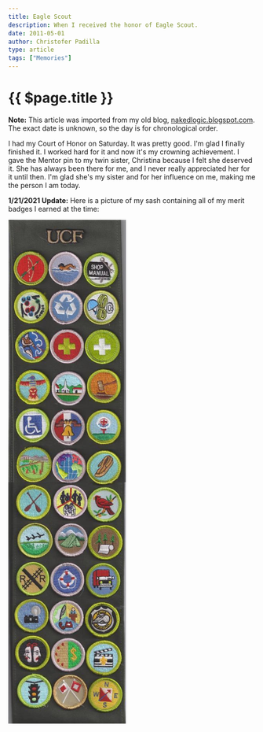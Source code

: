 ```yaml
---
title: Eagle Scout
description: When I received the honor of Eagle Scout.
date: 2011-05-01
author: Christofer Padilla
type: article
tags: ["Memories"]
---
```


# {{ $page.title }}

<div class="info"><b>Note:</b> This article was imported from my old blog, <a href="http://nakedlogic.blogspot.com/2011/05/eagle-scout.html">nakedlogic.blogspot.com</a>. The exact date is unknown, so the day is for chronological order.</div>

I had my Court of Honor on Saturday. It was pretty good. I'm glad I finally finished it. I worked hard for it and now it's my crowning achievement. I gave the Mentor pin to my twin sister, Christina because I felt she deserved it. She has always been there for me, and I never really appreciated her for it until then. I'm glad she's my sister and for her influence on me, making me the person I am today.

<div class="info"><b>1/21/2021 Update:</b> Here is a picture of my sash containing all of my merit badges I earned at the time:</div>

![Merit Badge Sash](/images/sash.jpg)

<TagLinks />

<Comments />
